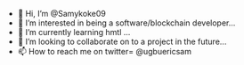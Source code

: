 - 👋 Hi, I’m @Samykoke09
- 👀 I’m interested in being a software/blockchain developer...
- 🌱 I’m currently learning hmtl ...
- 💞️ I’m looking to collaborate on to a project in the future...
- 📫 How to reach me on twitter= @ugbuericsam

<!---
Samykoke09/Samykoke09 is a ✨ special ✨ repository because its `README.md` (this file) appears on your GitHub profile.
You can click the Preview link to take a look at your changes.
--->
